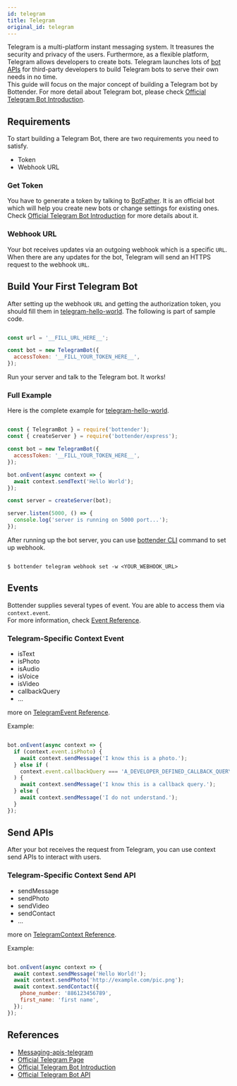 ```yaml
---
id: telegram
title: Telegram
original_id: telegram
---
```

Telegram is a multi-platform instant messaging system. It treasures the security and privacy of the users. Furthermore, as a flexible platform, Telegram allows developers to create bots. Telegram launches lots of [bot APIs](https://core.telegram.org/bots/api) for third-party developers to build Telegram bots to serve their own needs in no time.  
This guide will focus on the major concept of building a Telegram bot by Bottender. For more detail about Telegram bot, please check [Official Telegram Bot Introduction](https://core.telegram.org/bots).

## Requirements

To start building a Telegram Bot, there are two requirements you need to satisfy.

-   Token
-   Webhook URL

### Get Token

You have to generate a token by talking to [BotFather](https://telegram.me/botfather). It is an official bot which will help you create new bots or change settings for existing ones.  
Check [Official Telegram Bot Introduction](https://core.telegram.org/bots#6-botfather) for more details about it.

### Webhook URL

Your bot receives updates via an outgoing webhook which is a specific `URL`. When there are any updates for the bot, Telegram will send an HTTPS request to the webhook `URL`.

## Build Your First Telegram Bot

After setting up the webhook `URL` and getting the authorization token, you should fill them in [telegram-hello-world](https://github.com/Yoctol/bottender/tree/v0.15.x/examples/telegram-hello-world/index.js). The following is part of sample code.

```js

const url = '__FILL_URL_HERE__';

const bot = new TelegramBot({
  accessToken: '__FILL_YOUR_TOKEN_HERE__',
});

```

Run your server and talk to the Telegram bot. It works!

### Full Example

Here is the complete example for [telegram-hello-world](https://github.com/Yoctol/bottender/tree/v0.15.x/examples/telegram-hello-world/index.js).

```js

const { TelegramBot } = require('bottender');
const { createServer } = require('bottender/express');

const bot = new TelegramBot({
  accessToken: '__FILL_YOUR_TOKEN_HERE__',
});

bot.onEvent(async context => {
  await context.sendText('Hello World');
});

const server = createServer(bot);

server.listen(5000, () => {
  console.log('server is running on 5000 port...');
});

```

After running up the bot server, you can use [bottender CLI](commands) command to set up webhook.

```

$ bottender telegram webhook set -w <YOUR_WEBHOOK_URL>

```

## Events

Bottender supplies several types of event. You are able to access them via `context.event`.  
For more information, check [Event Reference](api-event).

### Telegram-Specific Context Event

-   isText
-   isPhoto
-   isAudio
-   isVoice
-   isVideo
-   callbackQuery
-   ...

more on [TelegramEvent Reference](api-telegramevent).

Example:

```js

bot.onEvent(async context => {
  if (context.event.isPhoto) {
    await context.sendMessage('I know this is a photo.');
  } else if (
    context.event.callbackQuery === 'A_DEVELOPER_DEFINED_CALLBACK_QUERY'
  ) {
    await context.sendMessage('I know this is a callback query.');
  } else {
    await context.sendMessage('I do not understand.');
  }
});

```

## Send APIs

After your bot receives the request from Telegram, you can use context send APIs to interact with users.

### Telegram-Specific Context Send API

-   sendMessage
-   sendPhoto
-   sendVideo
-   sendContact
-   ...

more on [TelegramContext Reference](api-telegramcontext).

Example:

```js

bot.onEvent(async context => {
  await context.sendMessage('Hello World!');
  await context.sendPhoto('http://example.com/pic.png');
  await context.sendContact({
    phone_number: '886123456789',
    first_name: 'first name',
  });
});

```

## References

-   [Messaging-apis-telegram](https://github.com/Yoctol/messaging-apis/tree/master/packages/messaging-api-telegram)
-   [Official Telegram Page](https://telegram.org)
-   [Official Telegram Bot Introduction](https://core.telegram.org/bots)
-   [Official Telegram Bot API](https://core.telegram.org/bots/api)
